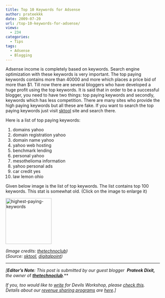 ```yaml
---
title: Top 10 Keywords for Adsense
author: prateekkk
date: 2009-07-20
url: /top-10-keywords-for-adsense/
views:
  - 234
categories:
  - Tips
tags:
  - Adsense
  - Blogging
---
```

Adsense income is completely based on keywords. Search engine optimization with these keywords is very important. The top paying keywords contains more than 40000 and more which places a price bid of more than $1. Till now there are several bloggers who have developed a huge profit using the top keywords. It is said that in order to be a successful blogger, you need to have two things: top paying keywords and secondly, keywords which has less competition. There are many sites who provide the high paying keywords but all these are fake. If you want to search the top paying keywords just visit <a href="http://google.com/sktool" onclick="_gaq.push(['_trackEvent', 'outbound-article', 'http://google.com/sktool', 'sktool']);" >sktool</a> site and search there.

Here is a list of top paying keywords:

  1. domains yahoo
  2. domain registration yahoo
  3. domain name yahoo
  4. yahoo web hosting
  5. benchmark lending
  6. personal yahoo
  7. mesothelioma information
  8. yahoo personal ads
  9. car credit yes
 10. law lemon ohio

Given below image is the list of top keywords. The list contains top 100 keywords. This stat is somewhat old. (Click on the image to enlarge it)

<a href="http://www.thetechnoclub.com/images/highest-paying-keywords.jpg" onclick="_gaq.push(['_trackEvent', 'outbound-article', 'http://www.thetechnoclub.com/images/highest-paying-keywords.jpg', '']);" ><img class="aligncenter size-thumbnail wp-image-12258" src="http://cdn.devilsworkshop.org/files/2009/07/highest-paying-keywords-150x150.png" alt="highest-paying-keywords" width="150" height="150" /></a>

*(Image credits: <a href="http://www.thetechnoclub.com/images/highest-paying-keywords.jpg" onclick="_gaq.push(['_trackEvent', 'outbound-article', 'http://www.thetechnoclub.com/images/highest-paying-keywords.jpg', 'thetechnoclub']);" >thetechnoclub</a>)*  
(*Source: <a href="http://google.com/sktool" onclick="_gaq.push(['_trackEvent', 'outbound-article', 'http://google.com/sktool', 'sktool']);" >sktool</a>, <a href="http://forums.digitalpoint.com/showthread.php?t=804744" onclick="_gaq.push(['_trackEvent', 'outbound-article', 'http://forums.digitalpoint.com/showthread.php?t=804744', 'digitalpoint']);" >digitalpoint</a>)*

* * *

*[**Editor&#8217;s Note**: This post is submitted by our guest blogger  **Prateek Dixit,** the owner o*f ***<a href="http://thetechnoclub.com/" onclick="_gaq.push(['_trackEvent', 'outbound-article', 'http://thetechnoclub.com/', 'thetechnoclub']);" >thetechnoclub</a>***.**</p> 

*If you, too would like to [write][1] for Devils Workshop, please [check this][1]. Details about our [revenue sharing programs][1] are [here][1].]*

 [1]: http://devilsworkshop.org/join-dw/
